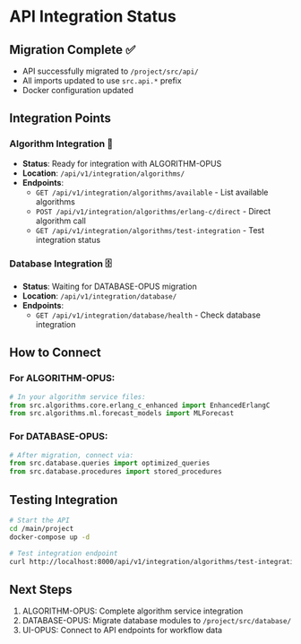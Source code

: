 # API Integration Status

## Migration Complete ✅
- API successfully migrated to `/project/src/api/`
- All imports updated to use `src.api.*` prefix
- Docker configuration updated

## Integration Points

### Algorithm Integration 🔌
- **Status**: Ready for integration with ALGORITHM-OPUS
- **Location**: `/api/v1/integration/algorithms/`
- **Endpoints**:
  - `GET /api/v1/integration/algorithms/available` - List available algorithms
  - `POST /api/v1/integration/algorithms/erlang-c/direct` - Direct algorithm call
  - `GET /api/v1/integration/algorithms/test-integration` - Test integration status

### Database Integration 🗄️
- **Status**: Waiting for DATABASE-OPUS migration
- **Location**: `/api/v1/integration/database/`
- **Endpoints**:
  - `GET /api/v1/integration/database/health` - Check database integration

## How to Connect

### For ALGORITHM-OPUS:
```python
# In your algorithm service files:
from src.algorithms.core.erlang_c_enhanced import EnhancedErlangC
from src.algorithms.ml.forecast_models import MLForecast
```

### For DATABASE-OPUS:
```python
# After migration, connect via:
from src.database.queries import optimized_queries
from src.database.procedures import stored_procedures
```

## Testing Integration
```bash
# Start the API
cd /main/project
docker-compose up -d

# Test integration endpoint
curl http://localhost:8000/api/v1/integration/algorithms/test-integration
```

## Next Steps
1. ALGORITHM-OPUS: Complete algorithm service integration
2. DATABASE-OPUS: Migrate database modules to `/project/src/database/`
3. UI-OPUS: Connect to API endpoints for workflow data